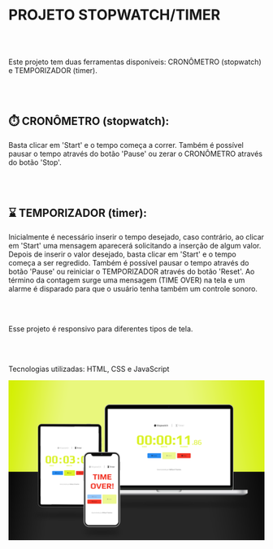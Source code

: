 <h1>PROJETO STOPWATCH/TIMER</h1>
<br>
<br>
<p>Este projeto tem duas ferramentas disponíveis: CRONÔMETRO (stopwatch) e TEMPORIZADOR (timer).</p>
<br>
<br>
<h2>⏱️ CRONÔMETRO (stopwatch):</h2>
<p>Basta clicar em 'Start' e o tempo começa a correr. Também é possível pausar o tempo através do botão 'Pause' ou zerar o CRONÔMETRO através do botão 'Stop'.</p>
<br>
<br>
<h2>⌛ TEMPORIZADOR (timer):</h2>
<p>Inicialmente é necessário inserir o tempo desejado, caso contrário, ao clicar em 'Start' uma mensagem aparecerá solicitando a inserção de algum valor. Depois de inserir o valor desejado, basta clicar em 'Start' e o tempo começa a ser regredido. Também é possível pausar o tempo através do botão 'Pause' ou reiniciar o TEMPORIZADOR através do botão 'Reset'. Ao término da contagem surge uma mensagem (TIME OVER) na tela e um alarme é disparado para que o usuário tenha também um controle sonoro.</p>
<br>
<br>
<p>Esse projeto é responsivo para diferentes tipos de tela.</p>
<br>
<br>
<p>Tecnologias utilizadas: HTML, CSS e JavaScript</p>

<img src="https://github.com/willianpocinhos/stopwatch-timer/blob/master/assets/stopwatch-timer_mockup.png?raw=true" alt="stopwatch-timer_mockup">
